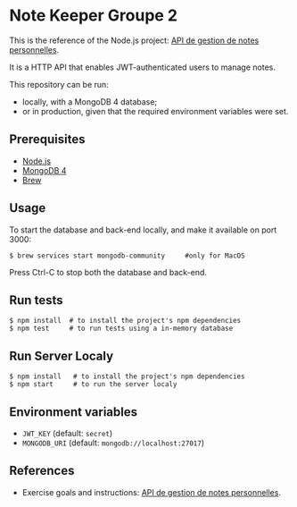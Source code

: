 # Note Keeper Groupe 2

This is the reference of the Node.js project: [API de gestion de notes personnelles](https://adrienjoly.com/cours-nodejs/05-proj/).

It is a HTTP API that enables JWT-authenticated users to manage notes.

This repository can be run:

- locally, with a MongoDB 4 database;
- or in production, given that the required environment variables were set.

## Prerequisites

- [Node.js](https://nodejs.org)
- [MongoDB 4](https://www.mongodb.com/download-center/community)
- [Brew](https://brew.sh/index_fr)

## Usage

To start the database and back-end locally, and make it available on port 3000:

```
$ brew services start mongodb-community 	#only for MacOS
```

Press Ctrl-C to stop both the database and back-end.

## Run tests

```
$ npm install  # to install the project's npm dependencies
$ npm test     # to run tests using a in-memory database
```

## Run Server Localy

```
$ npm install  	# to install the project's npm dependencies
$ npm start     # to run the server localy
```

## Environment variables

- `JWT_KEY` (default: `secret`)
- `MONGODB_URI` (default: `mongodb://localhost:27017`)

## References

- Exercise goals and instructions: [API de gestion de notes personnelles](https://adrienjoly.com/cours-nodejs/05-proj/).

